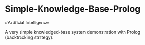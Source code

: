 # Simple-Knowledge-Base-Prolog
#Artificial Intelligence 

A very simple knowledged-base system demonstration with Prolog (backtracking strategy).
